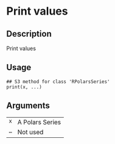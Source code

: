 
# Print values

## Description

Print values

## Usage

<pre><code class='language-R'>## S3 method for class 'RPolarsSeries'
print(x, ...)
</code></pre>

## Arguments

<table>
<tr>
<td style="white-space: nowrap; font-family: monospace; vertical-align: top">
<code id="print.RPolarsSeries_:_x">x</code>
</td>
<td>
A Polars Series
</td>
</tr>
<tr>
<td style="white-space: nowrap; font-family: monospace; vertical-align: top">
<code id="print.RPolarsSeries_:_...">…</code>
</td>
<td>
Not used
</td>
</tr>
</table>
